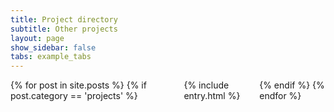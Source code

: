 ```yaml
---
title: Project directory
subtitle: Other projects
layout: page
show_sidebar: false
tabs: example_tabs
---
```


<div class="columns is-multiline">
    {% for post in site.posts %}
      {% if post.category == 'projects' %}
        <div class="column is-12">
            {% include entry.html %}
        </div>
      {% endif %}
    {% endfor %}
</div>
